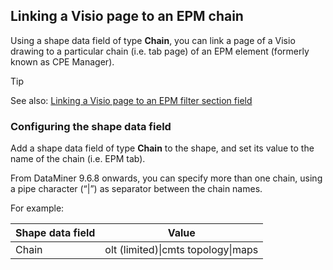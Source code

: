 ## Linking a Visio page to an EPM chain

Using a shape data field of type **Chain**, you can link a page of a Visio drawing to a particular chain (i.e. tab page) of an EPM element (formerly known as CPE Manager).

> [!TIP]
> See also:
> [Linking a Visio page to an EPM filter section field](Linking_a_Visio_page_to_an_EPM_filter_section_field.md)

### Configuring the shape data field

Add a shape data field of type **Chain** to the shape, and set its value to the name of the chain (i.e. EPM tab).

From DataMiner 9.6.8 onwards, you can specify more than one chain, using a pipe character (“\|”) as separator between the chain names.

For example:

| Shape data field | Value                              |
|------------------|------------------------------------|
| Chain            | olt (limited)\|cmts topology\|maps |
